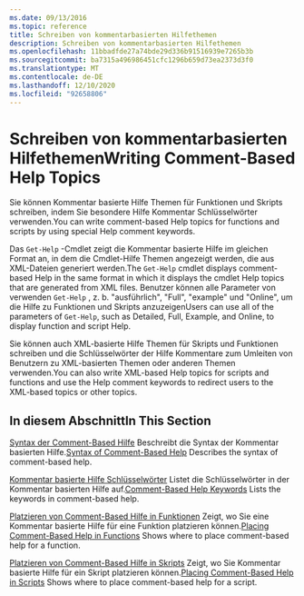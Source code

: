 ```yaml
---
ms.date: 09/13/2016
ms.topic: reference
title: Schreiben von kommentarbasierten Hilfethemen
description: Schreiben von kommentarbasierten Hilfethemen
ms.openlocfilehash: 11bbadfde27a74bde29d336b91516939e7265b3b
ms.sourcegitcommit: ba7315a496986451cfc1296b659d73ea2373d3f0
ms.translationtype: MT
ms.contentlocale: de-DE
ms.lasthandoff: 12/10/2020
ms.locfileid: "92658806"
---
```

# <a name="writing-comment-based-help-topics"></a><span data-ttu-id="3a201-103">Schreiben von kommentarbasierten Hilfethemen</span><span class="sxs-lookup"><span data-stu-id="3a201-103">Writing Comment-Based Help Topics</span></span>

<span data-ttu-id="3a201-104">Sie können Kommentar basierte Hilfe Themen für Funktionen und Skripts schreiben, indem Sie besondere Hilfe Kommentar Schlüsselwörter verwenden.</span><span class="sxs-lookup"><span data-stu-id="3a201-104">You can write comment-based Help topics for functions and scripts by using special Help comment keywords.</span></span>

 <span data-ttu-id="3a201-105">Das `Get-Help` -Cmdlet zeigt die Kommentar basierte Hilfe im gleichen Format an, in dem die Cmdlet-Hilfe Themen angezeigt werden, die aus XML-Dateien generiert werden.</span><span class="sxs-lookup"><span data-stu-id="3a201-105">The `Get-Help` cmdlet displays comment-based Help in the same format in which it displays the cmdlet Help topics that are generated from XML files.</span></span> <span data-ttu-id="3a201-106">Benutzer können alle Parameter von verwenden `Get-Help` , z. b. "ausführlich", "Full", "example" und "Online", um die Hilfe zu Funktionen und Skripts anzuzeigen</span><span class="sxs-lookup"><span data-stu-id="3a201-106">Users can use all of the parameters of `Get-Help`, such as Detailed, Full, Example, and Online, to display function and script Help.</span></span>

 <span data-ttu-id="3a201-107">Sie können auch XML-basierte Hilfe Themen für Skripts und Funktionen schreiben und die Schlüsselwörter der Hilfe Kommentare zum Umleiten von Benutzern zu XML-basierten Themen oder anderen Themen verwenden.</span><span class="sxs-lookup"><span data-stu-id="3a201-107">You can also write XML-based Help topics for scripts and functions and use the Help comment keywords to redirect users to the XML-based topics or other topics.</span></span>

## <a name="in-this-section"></a><span data-ttu-id="3a201-108">In diesem Abschnitt</span><span class="sxs-lookup"><span data-stu-id="3a201-108">In This Section</span></span>

 <span data-ttu-id="3a201-109">[Syntax der Comment-Based Hilfe](./syntax-of-comment-based-help.md) Beschreibt die Syntax der Kommentar basierten Hilfe.</span><span class="sxs-lookup"><span data-stu-id="3a201-109">[Syntax of Comment-Based Help](./syntax-of-comment-based-help.md) Describes the syntax of comment-based help.</span></span>

 <span data-ttu-id="3a201-110">[Kommentar basierte Hilfe Schlüsselwörter](./comment-based-help-keywords.md) Listet die Schlüsselwörter in der Kommentar basierten Hilfe auf.</span><span class="sxs-lookup"><span data-stu-id="3a201-110">[Comment-Based Help Keywords](./comment-based-help-keywords.md) Lists the keywords in comment-based help.</span></span>

 <span data-ttu-id="3a201-111">[Platzieren von Comment-Based Hilfe in Funktionen](./placing-comment-based-help-in-functions.md) Zeigt, wo Sie eine Kommentar basierte Hilfe für eine Funktion platzieren können.</span><span class="sxs-lookup"><span data-stu-id="3a201-111">[Placing Comment-Based Help in Functions](./placing-comment-based-help-in-functions.md) Shows where to place comment-based help for a function.</span></span>

 <span data-ttu-id="3a201-112">[Platzieren von Comment-Based Hilfe in Skripts](./placing-comment-based-help-in-scripts.md) Zeigt, wo Sie Kommentar basierte Hilfe für ein Skript platzieren können.</span><span class="sxs-lookup"><span data-stu-id="3a201-112">[Placing Comment-Based Help in Scripts](./placing-comment-based-help-in-scripts.md) Shows where to place comment-based help for a script.</span></span>

